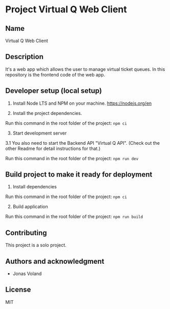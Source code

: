 # Project Virtual Q Web Client

## Name
Virtual Q Web Client

## Description
It's a web app which allows the user to manage virtual ticket queues.
In this repository is the frontend code of the web app.

## Developer setup (local setup)

1. Install Node LTS and NPM on your machine. https://nodejs.org/en

2. Install the project dependencies.

Run this command in the root folder of the project:
`npm ci`

3. Start development server

3.1 You also need to start the Backend API "Virtual Q API". (Check out the other Readme for detail instructions for that.)

Run this command in the root folder of the project:
`npm run dev`

## Build project to make it ready for deployment

1. Install dependencies

Run this command in the root folder of the project:
`npm ci`

2. Build application

Run this command in the root folder of the project:
`npm run build`


## Contributing
This project is a solo project.

## Authors and acknowledgment
- Jonas Voland

## License
MIT
